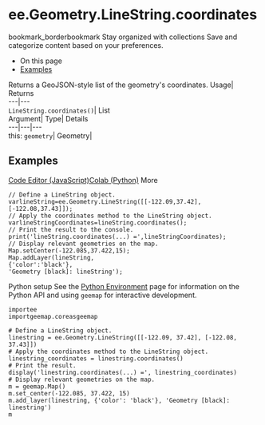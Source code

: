 
#  ee.Geometry.LineString.coordinates
bookmark_borderbookmark Stay organized with collections  Save and categorize content based on your preferences.
  * On this page
  * [Examples](https://developers.google.com/earth-engine/apidocs/ee-geometry-linestring-coordinates#examples)


Returns a GeoJSON-style list of the geometry's coordinates. 
Usage| Returns  
---|---  
`LineString.coordinates()`| List  
Argument| Type| Details  
---|---|---  
this: `geometry`| Geometry|   
## Examples
[Code Editor (JavaScript)](https://developers.google.com/earth-engine/apidocs/ee-geometry-linestring-coordinates#code-editor-javascript-sample)[Colab (Python)](https://developers.google.com/earth-engine/apidocs/ee-geometry-linestring-coordinates#colab-python-sample) More
```
// Define a LineString object.
varlineString=ee.Geometry.LineString([[-122.09,37.42],[-122.08,37.43]]);
// Apply the coordinates method to the LineString object.
varlineStringCoordinates=lineString.coordinates();
// Print the result to the console.
print('lineString.coordinates(...) =',lineStringCoordinates);
// Display relevant geometries on the map.
Map.setCenter(-122.085,37.422,15);
Map.addLayer(lineString,
{'color':'black'},
'Geometry [black]: lineString');
```
Python setup
See the [ Python Environment](https://developers.google.com/earth-engine/guides/python_install) page for information on the Python API and using `geemap` for interactive development.
```
importee
importgeemap.coreasgeemap
```
```
# Define a LineString object.
linestring = ee.Geometry.LineString([[-122.09, 37.42], [-122.08, 37.43]])
# Apply the coordinates method to the LineString object.
linestring_coordinates = linestring.coordinates()
# Print the result.
display('linestring.coordinates(...) =', linestring_coordinates)
# Display relevant geometries on the map.
m = geemap.Map()
m.set_center(-122.085, 37.422, 15)
m.add_layer(linestring, {'color': 'black'}, 'Geometry [black]: linestring')
m
```

